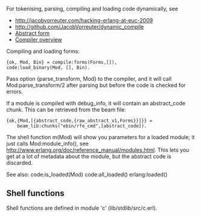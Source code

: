 For tokenising, parsing, compiling and loading code dynamically, see
* <http://jacobvorreuter.com/hacking-erlang-at-euc-2009>
* <http://github.com/JacobVorreuter/dynamic_compile>
* [Abstract form](http://www.erlang.org/doc/apps/erts/absform.html)
* [Compiler overview](http://forum.trapexit.org/mailinglists/viewtopic.php?p=23378&sid=6554b2600dde58c7d218567f8ce53ef3)

Compiling and loading forms:

    {ok, Mod, Bin} = compile:forms(Forms,[]),
    code:load_binary(Mod, [], Bin).

Pass option {parse_transform, Mod} to the compiler, and it will call
Mod:parse_transform/2 after parsing but before the code is checked for
errors.

If a module is compiled with debug_info, it will contain an abstract_code
chunk.  This can be retrieved from the beam file:

    {ok,{Mod,[{abstract_code,{raw_abstract_v1,Forms}}]}} =
        beam_lib:chunks("ebin/rfe_cmd",[abstract_code]).

The shell function m(Mod) will show you parameters for a loaded module; it
just calls Mod:module_info(), see
<http://www.erlang.org/doc/reference_manual/modules.html>.  This lets you
get at a lot of metadata about the module, but the abstract code is
discarded.

See also:
    code:is_loaded(Mod)
    code:all_loaded()
    erlang:loaded()

Shell functions
---------------

Shell functions are defined in module 'c' (lib/stdlib/src/c.erl).
